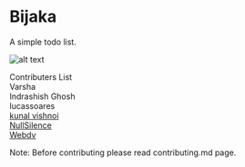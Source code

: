 # Bijaka
A simple todo list.

![alt text](https://github.com/webdv/Bijaka/blob/3ed44ae5d4810874ca8cbf2caf137b29eadae3dd/screenshot.png)

Contributers List<br>
Varsha<br>
Indrashish Ghosh<br>
lucassoares<br>
<a href ="https://github.com/kunalvishnoi"> kunal vishnoi </a><br>
<a href ="https://github.com/NullSilence"> NullSilence </a><br>
<a href ="https://github.com/webdv"> Webdv </a>


Note: Before contributing please read contributing.md page.
